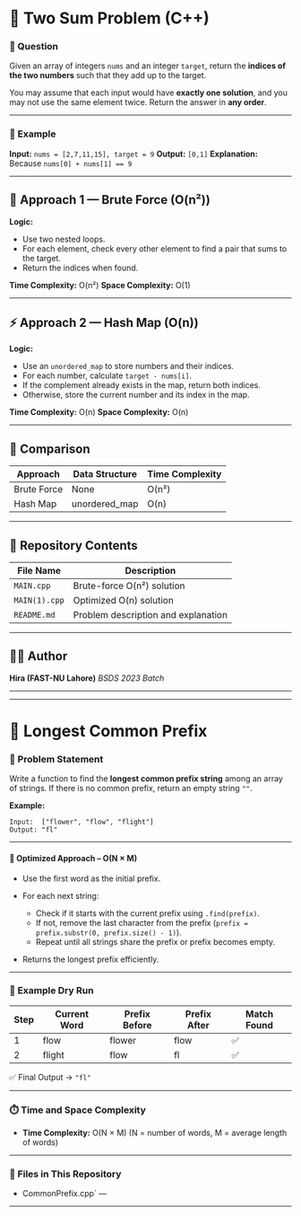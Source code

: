 
# 🧮 Two Sum Problem (C++)

### 📌 Question

Given an array of integers `nums` and an integer `target`, return the **indices of the two numbers** such that they add up to the target.

You may assume that each input would have **exactly one solution**, and you may not use the same element twice.
Return the answer in **any order**.

---

### 🔢 Example

**Input:** `nums = [2,7,11,15], target = 9`
**Output:** `[0,1]`
**Explanation:** Because `nums[0] + nums[1] == 9`

---

## 🧠 Approach 1 — Brute Force (O(n²))

**Logic:**

* Use two nested loops.
* For each element, check every other element to find a pair that sums to the target.
* Return the indices when found.

**Time Complexity:** O(n²)
**Space Complexity:** O(1)



---

## ⚡ Approach 2 — Hash Map (O(n))

**Logic:**

* Use an `unordered_map` to store numbers and their indices.
* For each number, calculate `target - nums[i]`.
* If the complement already exists in the map, return both indices.
* Otherwise, store the current number and its index in the map.

**Time Complexity:** O(n)
**Space Complexity:** O(n)



---

## 🧾 Comparison

| Approach    | Data Structure | Time Complexity | 
| ----------- | -------------- | --------------- | 
| Brute Force | None           | O(n²)           | 
| Hash Map    | unordered_map  | O(n)            |

---

## 📂 Repository Contents

| File Name                | Description                         |
| ------------------------ | ----------------------------------- |
| `MAIN.cpp` | Brute-force O(n²) solution          |
| `MAIN(1).cpp`    | Optimized O(n) solution             |
| `README.md`              | Problem description and explanation |

---

## 🧑‍💻 Author

**Hira (FAST-NU Lahore)**
*BSDS 2023 Batch*

---

---

# 🌼 Longest Common Prefix

### 🧩 Problem Statement

Write a function to find the **longest common prefix string** among an array of strings.
If there is no common prefix, return an empty string `""`.

**Example:**

```
Input:  ["flower", "flow", "flight"]
Output: "fl"
```

---


#### 🔹 Optimized Approach – O(N × M) 

* Use the first word as the initial prefix.
* For each next string:

  * Check if it starts with the current prefix using `.find(prefix)`.
  * If not, remove the last character from the prefix (`prefix = prefix.substr(0, prefix.size() - 1)`).
  * Repeat until all strings share the prefix or prefix becomes empty.
* Returns the longest prefix efficiently.

---

### 🧮 Example Dry Run

| Step | Current Word | Prefix Before | Prefix After | Match Found |
| ---- | ------------ | ------------- | ------------ | ----------- |
| 1    | flow         | flower        | flow         | ✅           |
| 2    | flight       | flow          | fl           | ✅           |

✅ Final Output → `"fl"`

---

### ⏱️ Time and Space Complexity

* **Time Complexity:** O(N × M)
  (N = number of words, M = average length of words)


---

### 📂 Files in This Repository


* CommonPrefix.cpp` — 


---

